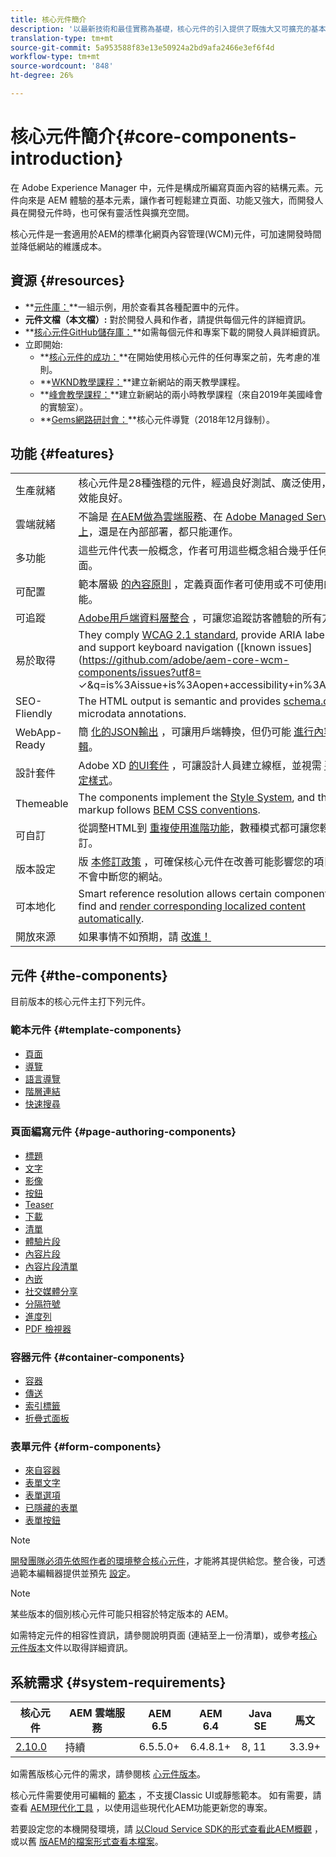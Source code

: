 ```yaml
---
title: 核心元件簡介
description: '以最新技術和最佳實務為基礎，核心元件的引入提供了既強大又可擴充的基本元件。 '
translation-type: tm+mt
source-git-commit: 5a953588f83e13e50924a2bd9afa2466e3ef6f4d
workflow-type: tm+mt
source-wordcount: '848'
ht-degree: 26%

---
```



# 核心元件簡介{#core-components-introduction}

在 Adobe Experience Manager 中，元件是構成所編寫頁面內容的結構元素。元件向來是 AEM 體驗的基本元素，讓作者可輕鬆建立頁面、功能又強大，而開發人員在開發元件時，也可保有靈活性與擴充空間。

核心元件是一套適用於AEM的標準化網頁內容管理(WCM)元件，可加速開發時間並降低網站的維護成本。

## 資源 {#resources}

* **[元件庫：](https://www.adobe.com/go/aem_cmp_library)**一組示例，用於查看其各種配置中的元件。
* **元件文檔（本文檔）:** 對於開發人員和作者，請提供每個元件的詳細資訊。
* **[核心元件GitHub儲存庫：](https://github.com/adobe/aem-core-wcm-components)**如需每個元件和專案下載的開發人員詳細資訊。
* 立即開始:
   * **[核心元件的成功：](/help/developing/success.md)**在開始使用核心元件的任何專案之前，先考慮的准則。
   * **[WKND教學課程：](https://docs.adobe.com/content/help/en/experience-manager-learn/getting-started-wknd-tutorial-develop/overview.html)**建立新網站的兩天教學課程。
   * **[峰會教學課程：](https://expleague.azureedge.net/labs/L767/index.html)**建立新網站的兩小時教學課程（來自2019年美國峰會的實驗室）。
   * **[Gems網路研討會：](https://helpx.adobe.com/tw/experience-manager/kt/eseminars/gems/AEM-Core-Components.html)**核心元件導覽（2018年12月錄制）。

## 功能 {#features}

|  |  |
|---|---|
| 生產就緒 | 核心元件是28種強穩的元件，經過良好測試、廣泛使用，而且效能良好。 |
| 雲端就緒 | 不論是 [在AEM做為雲端服務](https://docs.adobe.com/content/help/en/experience-manager-cloud-service/landing/home.html)、在 [Adobe Managed Services上](https://github.com/adobe/aem-project-archetype/tree/master/src/main/archetype/dispatcher.ams)，還是在內部部署，都只能運作。 |
| 多功能 | 這些元件代表一般概念，作者可用這些概念組合幾乎任何版面。 |
| 可配置 | 範本層級 [的內容原則](https://docs.adobe.com/content/help/en/experience-manager-65/developing/platform/templates/page-templates-editable.html#content-policies) ，定義頁面作者可使用或不可使用的功能。 |
| 可追蹤 | [Adobe用戶端資料層整合](/help/developing/data-layer/overview.md) ，可讓您追蹤訪客體驗的所有方面。 |
| 易於取得 | They comply [WCAG 2.1 standard](https://www.w3.org/TR/WCAG21/), provide ARIA labels, and support keyboard navigation ([known issues](https://github.com/adobe/aem-core-wcm-components/issues?utf8= ✓&amp;q=is%3Aissue+is%3Aopen+accessibility+in%3Atitle)). |
| SEO-Fliendly | The HTML output is semantic and provides [schema.org](https://schema.org) microdata annotations. |
| WebApp-Ready | 簡 [化的JSON輸出](https://docs.adobe.com/content/help/en/experience-manager-learn/foundation/development/develop-sling-model-exporter.html) ，可讓用戶端轉換，但仍可能 [進行內容編輯](https://docs.adobe.com/content/help/en/experience-manager-learn/sites/spa-editor/spa-editor-framework-feature-video-use.html)。 |
| 設計套件 | Adobe XD [的UI套件](https://docs.adobe.com/content/help/en/experience-manager-learn/getting-started-wknd-tutorial-develop/assets/overview/AEM_UI-kit_Wireframe.xd) ，可讓設計人員建立線框，並視需 [要設定樣式](https://docs.adobe.com/content/help/en/experience-manager-learn/getting-started-wknd-tutorial-develop/assets/overview/AEM_UI-kit_WKND.xd)。 |
| Themeable | The components implement the [Style System](https://docs.adobe.com/content/help/en/experience-manager-65/developing/components/style-system.html), and the markup follows [BEM CSS conventions](http://getbem.com/). |
| 可自訂 | 從調整HTML到 [重複使用進階功能](developing/customizing.md)，數種模式都可讓您輕鬆自訂。 |
| 版本設定 | 版 [本修訂政策](https://github.com/adobe/aem-core-wcm-components/wiki/Versioning-policies) ，可確保核心元件在改善可能影響您的項目時不會中斷您的網站。 |
| 可本地化 | Smart reference resolution allows certain components to find and [render corresponding localized content automatically](get-started/localization.md). |
| 開放來源 | 如果事情不如預期，請 [改進！](https://github.com/adobe/aem-core-wcm-components/blob/master/CONTRIBUTING.md) |

## 元件 {#the-components}

目前版本的核心元件主打下列元件。

### 範本元件 {#template-components}

* [頁面](components/page.md)
* [導覽](components/navigation.md)
* [語言導覽](components/language-navigation.md)
* [階層連結](components/breadcrumb.md)
* [快速搜尋](components/quick-search.md)

### 頁面編寫元件 {#page-authoring-components}

* [標題](components/title.md)
* [文字](components/text.md)
* [影像](components/image.md)
* [按鈕](components/button.md)
* [Teaser](components/teaser.md)
* [下載](components/download.md)
* [清單](components/list.md)
* [體驗片段](components/experience-fragment.md)
* [內容片段](components/content-fragment-component.md)
* [內容片段清單](components/content-fragment-list.md)
* [內嵌](components/embed.md)
* [社交媒體分享](components/sharing.md)
* [分隔符號](components/separator.md)
* [進度列](components/progress-bar.md)
* [PDF 檢視器](components/pdf-viewer.md)

### 容器元件 {#container-components}

* [容器](components/container.md)
* [傳送](components/carousel.md)
* [索引標籤](components/tabs.md)
* [折疊式面板](components/accordion.md)

### 表單元件 {#form-components}

* [來自容器](components/forms/form-container.md)
* [表單文字](components/forms/form-text.md)
* [表單選項](components/forms/form-options.md)
* [已隱藏的表單](components/forms/form-hidden.md)
* [表單按鈕](components/forms/form-button.md)

>[!NOTE]
>
>[開發團隊必須先依照作者的環境整合核心元件](get-started/using.md)，才能將其提供給您。整合後，可透過範本編輯器提供並預先 [設定](https://docs.adobe.com/content/help/en/experience-manager-cloud-service/sites/authoring/features/templates.html)。

>[!NOTE]
>
>某些版本的個別核心元件可能只相容於特定版本的 AEM。
>
>如需特定元件的相容性資訊，請參閱說明頁面 (連結至上一份清單)，或參考[核心元件版本](versions.md)文件以取得詳細資訊。

## 系統需求 {#system-requirements}

| 核心元件 | AEM 雲端服務 | AEM 6.5 | AEM 6.4 | Java SE | 馬文 |
---------|---------|---------|---------|---------|---------
| [2.10.0](https://github.com/adobe/aem-core-wcm-components/releases/tag/core.wcm.components.reactor-2.10.0) | 持續 | 6.5.5.0+ | 6.4.8.1+ | 8, 11 | 3.3.9+ |

如需舊版核心元件的需求，請參閱核 [心元件版本](versions.md)。

核心元件需要使用可編輯的 [範本](https://docs.adobe.com/content/help/en/experience-manager-learn/sites/page-authoring/template-editor-feature-video-use.html) ，不支援Classic UI或靜態範本。 如有需要，請查看 [AEM現代化工具](https://opensource.adobe.com/aem-modernize-tools/pages/tools.html) ，以使用這些現代化AEM功能更新您的專案。

若要設定您的本機開發環境，請 [以Cloud Service SDK的形式查看此AEM概觀](https://docs.adobe.com/content/help/en/experience-manager-learn/cloud-service/local-development-environment-set-up/overview.html) ，或以舊 [版AEM的檔案形式查看本檔案](https://docs.adobe.com/content/help/en/experience-manager-learn/foundation/development/set-up-a-local-aem-development-environment.html)。
